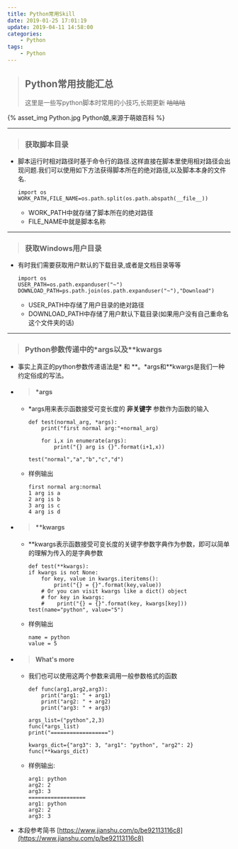 ```yaml
---
title: Python常用Skill
date: 2019-01-25 17:01:19
update: 2019-04-11 14:58:00
categories:
    - Python
tags:
    - Python
---
```

>## Python常用技能汇总
>这里是一些写python脚本时常用的小技巧,长期更新
~~咕咕咕~~

{% asset_img Python.jpg Python娘,来源于萌娘百科 %}

<!--more-->

---
>### 获取脚本目录

* 脚本运行时相对路径时基于命令行的路径.这样直接在脚本里使用相对路径会出现问题.我们可以使用如下方法获得脚本所在的绝对路径,以及脚本本身的文件名.
    ```
    import os
    WORK_PATH,FILE_NAME=os.path.split(os.path.abspath(__file__))
    ```
    * WORK_PATH中就存储了脚本所在的绝对路径
    * FILE_NAME中就是脚本名称

---
>### 获取Windows用户目录
* 有时我们需要获取用户默认的下载目录,或者是文档目录等等
    ```
    import os
    USER_PATH=os.path.expanduser("~")
    DOWNLOAD_PATH=ps.path.join(os.path.expanduser("~"),"Download")
    ```
    * USER_PATH中存储了用户目录的绝对路径
    * DOWNLOAD_PATH中存储了用户默认下载目录(如果用户没有自己重命名这个文件夹的话)

---
>### Python参数传递中的*args以及**kwargs
* 事实上真正的python参数传递语法是* 和 **。*args和\*\*kwargs是我们一种约定俗成的写法。


* >#### *args
    * *args用来表示函数接受可变长度的 __非关键字__ 参数作为函数的输入
        ```
        def test(normal_arg, *args):
            print("first normal arg:"+normal_arg)

            for i,x in enumerate(args):
                print("{} arg is {}".format(i+1,x))
        
        test("normal","a","b","c","d")
        ```

    * 样例输出
        ```
        first normal arg:normal
        1 arg is a
        2 arg is b
        3 arg is c
        4 arg is d
        ```

* >#### **kwargs
    * **kwargs表示函数接受可变长度的关键字参数字典作为参数，即可以简单的理解为传入的是字典参数
        ```
        def test(**kwargs):
        if kwargs is not None:
            for key, value in kwargs.iteritems():
                print("{} = {}".format(key,value))
            # Or you can visit kwargs like a dict() object
            # for key in kwargs:
            #    print("{} = {}".format(key, kwargs[key]))
        test(name="python", value="5")
        ```
    * 样例输出
        ```
        name = python
        value = 5
        ```

* >#### What's more
    * 我们也可以使用这两个参数来调用一般参数格式的函数
        ```
        def func(arg1,arg2,arg3):
            print("arg1: " + arg1)
            print("arg2: " + arg2)
            print("arg3: " + arg3)
        
        args_list=("python",2,3)
        func(*args_list)
        print("==================")

        kwargs_dict={"arg3": 3, "arg1": "python", "arg2": 2}
        func(**kwargs_dict)
        ```

    * 样例输出:

        ```
        arg1: python
        arg2: 2
        arg3: 3
        ==================
        arg1: python
        arg2: 2
        arg3: 3
        ```

* 本段参考简书 [https://www.jianshu.com/p/be92113116c8](https://www.jianshu.com/p/be92113116c8)
